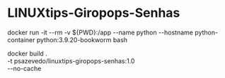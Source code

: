 # LINUXtips-Giropops-Senhas


docker run -it --rm -v ${PWD}:/app --name python --hostname python-container python:3.9.20-bookworm bash


docker build . \
  -t psazevedo/linuxtips-giropops-senhas:1.0 \
  --no-cache